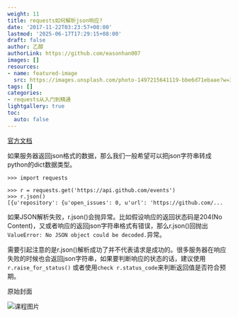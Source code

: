 ```yaml
---
weight: 11
title: requests如何解析json响应?
date: '2017-11-22T03:23:57+08:00'
lastmod: '2025-06-17T17:29:15+08:00'
draft: false
author: 乙醇
authorLink: https://github.com/easonhan007
images: []
resources:
- name: featured-image
  src: https://images.unsplash.com/photo-1497215641119-bbe6d71ebaae?w=300
tags: []
categories:
- requests从入门到精通
lightgallery: true
toc:
  auto: false
---
```




[官方文档](http://docs.python-requests.org/en/master/user/quickstart/#json-response-content)

如果服务器返回json格式的数据，那么我们一般希望可以把json字符串转成python的dict数据类型。

```
>>> import requests

>>> r = requests.get('https://api.github.com/events')
>>> r.json()
[{u'repository': {u'open_issues': 0, u'url': 'https://github.com/...
```

如果JSON解析失败，r.json()会抛异常。比如假设响应的返回状态码是204(No Content)，又或者响应的返回json字符串格式有错误，那么r.json()回抛出```ValueError: No JSON object could be decoded.```异常。

需要引起注意的是r.json()解析成功了并不代表请求是成功的。很多服务器在响应失败的时候也会返回json字符串，如果要判断响应的状态的话，建议使用```r.raise_for_status()``` 或者使用``` check r.status_code ```来判断返回值是否符合预期。




原始封面

![课程图片](https://images.unsplash.com/photo-1497215641119-bbe6d71ebaae?w=300)

